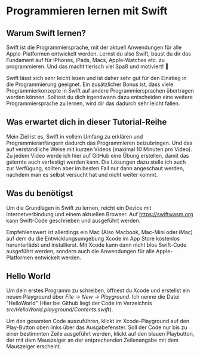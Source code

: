 # Programmieren lernen mit Swift 

## Warum Swift lernen?
Swift ist die Programmiersprache, mit der aktuell Anwendungen für alle Apple-Platformen entwickelt werden.
Lernst du also Swift, baust du dir das Fundament auf für iPhones, iPads, Macs, Apple-Watches etc. zu programmieren. Und das macht tierisch viel Spaß und motiviert! :slightly_smiling_face:

Swift lässt sich sehr leicht lesen und ist daher sehr gut für den Einstieg in die Programmierung geeignet.
Ein zusätzlicher Bonus ist, dass viele Programmierkonzepte in Swift auf andere Programmiersprachen übertragen werden können. Solltest du dich irgendwann dazu entscheiden eine weitere Programmiersprache zu lernen, wird dir das dadurch sehr leicht fallen.

## Was erwartet dich in dieser Tutorial-Reihe
Mein Ziel ist es, Swift in vollem Umfang zu erklären und Programmieranfängern dadurch das Programmieren beizubringen.
Und das auf verständliche Weise mit kurzen Videos (maximal 10 Minuten pro Video). Zu jedem Video werde ich hier auf GitHub eine Übung erstellen, damit das gelernte auch verfestigt werden kann. Die Lösungen dazu stelle ich auch zur Verfügung, sollten aber im besten Fall nur dann angeschaut werden, nachdem man es selbst versucht hat und nicht weiter kommt. 

## Was du benötigst
Um die Grundlagen in Swift zu lernen, reicht ein Device mit Internetverbindung und einem aktuellen Browser. Auf https://swiftwasm.org kann Swift-Code geschrieben und ausgeführt werden.

Empfehlenswert ist allerdings ein Mac (Also Macbook, Mac-Mini oder iMac) auf dem du die Entwicklungsumgebung Xcode im App Store kostenlos herunterlädst und installierst. Mit Xcode kann dann nicht blos Swift-Code ausgeführt werden, sondern auch die Anwendungen für alle Apple-Platformen entwickelt werden.

## Hello World

Um dein erstes Programm zu schreiben, öffnest du Xcode und erstellst ein neuen Playground über  *File -> New -> Playground*. Ich nenne die Datei "HelloWorld" (Hier bei Github liegt der Code im Verzeichnis *src/HelloWorld.playground/Contents.swift*).

Um den gesamten Code auszuführen, klickt im Xcode-Playground auf den Play-Button oben links über das Ausgabefenster. Soll der Code nur bis zu einer bestimmten Zeile ausgeführt werden, klickt auf den blauen Playbutton, der mit dem Mauszeiger an der entprechenden Zeilenangabe mit dem Mauszeiger erscheint.






